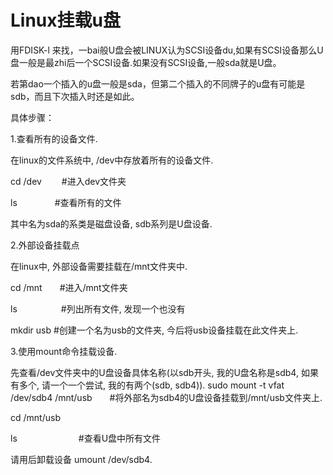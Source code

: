

# Linux挂载u盘


用FDISK-l 来找，一bai般U盘会被LINUX认为SCSI设备du,如果有SCSI设备那么U盘一般是最zhi后一个SCSI设备.如果没有SCSI设备,一般sda就是U盘。  

若第dao一个插入的u盘一般是sda，但第二个插入的不同牌子的u盘有可能是sdb，而且下次插入时还是如此。

具体步骤：

1.查看所有的设备文件.

在linux的文件系统中, /dev中存放着所有的设备文件.

cd /dev 　　#进入dev文件夹

ls　　　　 #查看所有的文件

其中名为sda的系类是磁盘设备, sdb系列是U盘设备.

2.外部设备挂载点

在linux中, 外部设备需要挂载在/mnt文件夹中.

cd /mnt　　#进入/mnt文件夹

ls　　　　　#列出所有文件, 发现一个也没有

mkdir usb #创建一个名为usb的文件夹, 今后将usb设备挂载在此文件夹上.

3.使用mount命令挂载设备.

先查看/dev文件夹中的U盘设备具体名称(以sdb开头, 我的U盘名称是sdb4, 如果有多个, 请一个一个尝试, 我的有两个(sdb, sdb4)).
sudo mount -t vfat /dev/sdb4 /mnt/usb　　#将外部名为sdb4的U盘设备挂载到/mnt/usb文件夹上.

cd /mnt/usb

ls　　　　　　　#查看U盘中所有文件

请用后卸载设备 umount /dev/sdb4.
